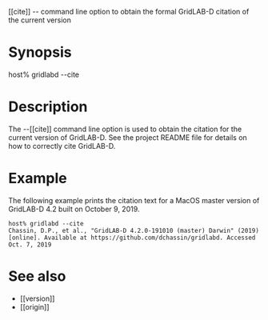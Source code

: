 [[cite]] -- command line option to obtain the formal GridLAB-D citation of the current version

# Synopsis

  host% gridlabd --cite

# Description

The --[[cite]] command line option is used to obtain the citation for the current version of GridLAB-D. See the project README file for details on how to correctly cite GridLAB-D.

# Example
The following example prints the citation text for a MacOS master version of GridLAB-D 4.2 built on October 9, 2019.
~~~
host% gridlabd --cite
Chassin, D.P., et al., "GridLAB-D 4.2.0-191010 (master) Darwin" (2019) [online]. Available at https://github.com/dchassin/gridlabd. Accessed Oct. 7, 2019
~~~

# See also
* [[version]]
* [[origin]]